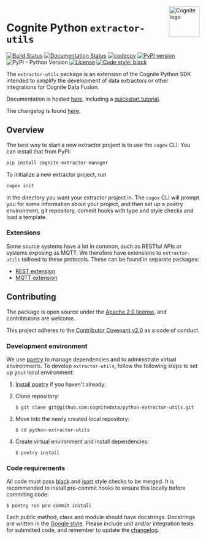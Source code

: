<a href="https://cognite.com/">
    <img src="https://github.com/cognitedata/cognite-python-docs/blob/master/img/cognite_logo.png" alt="Cognite logo" title="Cognite" align="right" height="80" />
</a>

Cognite Python `extractor-utils`
================================
[![Build Status](https://github.com/cognitedata/python-extractor-utils/workflows/release/badge.svg)](https://github.com/cognitedata/python-extractor-utils/actions)
[![Documentation Status](https://readthedocs.com/projects/cognite-extractor-utils/badge/?version=latest&token=a9bab88214cbf624706005f6a71bbd77964efc910f8e527c7b3d75edc016397c)](https://cognite-extractor-utils.readthedocs-hosted.com/en/latest/?badge=latest)
[![codecov](https://codecov.io/gh/cognitedata/python-extractor-utils/branch/master/graph/badge.svg?token=7AmVCpAh7I)](https://codecov.io/gh/cognitedata/python-extractor-utils)
[![PyPI version](https://badge.fury.io/py/cognite-extractor-utils.svg)](https://pypi.org/project/cognite-extractor-utils)
![PyPI - Python Version](https://img.shields.io/pypi/pyversions/cognite-extractor-utils)
[![License](https://img.shields.io/github/license/cognitedata/python-extractor-utils)](LICENSE)
[![Code style: black](https://img.shields.io/badge/code%20style-black-000000.svg)](https://github.com/ambv/black)

The `extractor-utils` package is an extension of the Cognite Python SDK intended to simplify the development of data
extractors or other integrations for Cognite Data Fusion.

Documentation is hosted [here](https://cognite-extractor-utils.readthedocs-hosted.com/en/latest/), including a
[quickstart tutorial](https://cognite-extractor-utils.readthedocs-hosted.com/en/latest/quickstart.html).

The changelog is found [here](./CHANGELOG.md).

## Overview

The best way to start a new extractor project is to use the `cogex` CLI. You can install that from PyPI:

``` bash
pip install cognite-extractor-manager
```

To initialize a new extractor project, run

``` bash
cogex init
```

in the directory you want your extractor project in. The `cogex` CLI will prompt you for some information about your
project, and then set up a poetry environment, git repository, commit hooks with type and style checks and load a
template.


### Extensions

Some source systems have a lot in common, such as RESTful APIs or systems exposing as MQTT. We therefore have extensions
to `extractor-utils` tailroed to these protocols. These can be found in separate packages:

 * [REST extension](https://github.com/cognitedata/python-extractor-utils-rest)
 * [MQTT extension](https://github.com/cognitedata/python-extractor-utils-mqtt)


## Contributing

The package is open source under the [Apache 2.0 license](./LICENSE), and contribtuions are welcome.

This project adheres to the [Contributor Covenant v2.0](https://www.contributor-covenant.org/version/2/0/code_of_conduct/)
as a code of conduct.


### Development environment

We use [poetry](https://python-poetry.org) to manage dependencies and to administrate virtual environments. To develop
`extractor-utils`, follow the following steps to set up your local environment:

 1. [Install poetry](https://python-poetry.org/docs/#installation) if you haven't already.

 2. Clone repository:
    ```
    $ git clone git@github.com:cognitedata/python-extractor-utils.git
    ```
 3. Move into the newly created local repository:
    ```
    $ cd python-extractor-utils
    ```
 4. Create virtual environment and install dependencies:
    ```
    $ poetry install
    ```


### Code requirements

All code must pass [black](https://github.com/ambv/black) and [isort](https://github.com/timothycrosley/isort) style
checks to be merged. It is recommended to install pre-commit hooks to ensure this locally before commiting code:

```
$ poetry run pre-commit install
```

Each public method, class and module should have docstrings. Docstrings are written in the [Google
style](https://google.github.io/styleguide/pyguide.html#38-comments-and-docstrings). Please include unit and/or
integration tests for submitted code, and remember to update the [changelog](./CHANGELOG.md).
